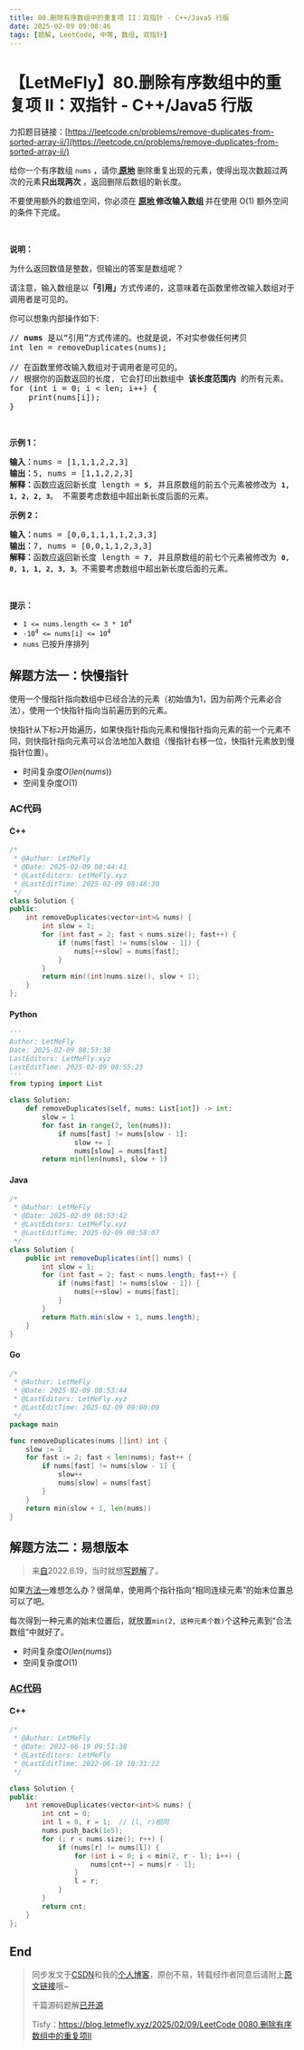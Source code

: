 ```yaml
---
title: 80.删除有序数组中的重复项 II：双指针 - C++/Java5 行版
date: 2025-02-09 09:08:46
tags: [题解, LeetCode, 中等, 数组, 双指针]
---
```


# 【LetMeFly】80.删除有序数组中的重复项 II：双指针 - C++/Java5 行版

力扣题目链接：[https://leetcode.cn/problems/remove-duplicates-from-sorted-array-ii/](https://leetcode.cn/problems/remove-duplicates-from-sorted-array-ii/)

<p>给你一个有序数组 <code>nums</code> ，请你<strong><a href="http://baike.baidu.com/item/%E5%8E%9F%E5%9C%B0%E7%AE%97%E6%B3%95" target="_blank"> 原地</a></strong> 删除重复出现的元素，使得出现次数超过两次的元素<strong>只出现两次</strong> ，返回删除后数组的新长度。</p>

<p>不要使用额外的数组空间，你必须在 <strong><a href="https://baike.baidu.com/item/%E5%8E%9F%E5%9C%B0%E7%AE%97%E6%B3%95" target="_blank">原地 </a>修改输入数组 </strong>并在使用 O(1) 额外空间的条件下完成。</p>

<p>&nbsp;</p>

<p><strong>说明：</strong></p>

<p>为什么返回数值是整数，但输出的答案是数组呢？</p>

<p>请注意，输入数组是以<strong>「引用」</strong>方式传递的，这意味着在函数里修改输入数组对于调用者是可见的。</p>

<p>你可以想象内部操作如下:</p>

<pre>
// <strong>nums</strong> 是以“引用”方式传递的。也就是说，不对实参做任何拷贝
int len = removeDuplicates(nums);

// 在函数里修改输入数组对于调用者是可见的。
// 根据你的函数返回的长度, 它会打印出数组中<strong> 该长度范围内</strong> 的所有元素。
for (int i = 0; i &lt; len; i++) {
&nbsp; &nbsp; print(nums[i]);
}
</pre>

<p>&nbsp;</p>

<p><strong>示例 1：</strong></p>

<pre>
<strong>输入：</strong>nums = [1,1,1,2,2,3]
<strong>输出：</strong>5, nums = [1,1,2,2,3]
<strong>解释：</strong>函数应返回新长度 length = <strong><code>5</code></strong>, 并且原数组的前五个元素被修改为 <strong><code>1, 1, 2, 2, 3</code></strong>。 不需要考虑数组中超出新长度后面的元素。
</pre>

<p><strong>示例 2：</strong></p>

<pre>
<strong>输入：</strong>nums = [0,0,1,1,1,1,2,3,3]
<strong>输出：</strong>7, nums = [0,0,1,1,2,3,3]
<strong>解释：</strong>函数应返回新长度 length = <strong><code>7</code></strong>, 并且原数组的前七个元素被修改为&nbsp;<strong><code>0, 0, 1, 1, 2, 3, 3</code></strong>。不需要考虑数组中超出新长度后面的元素。
</pre>

<p>&nbsp;</p>

<p><strong>提示：</strong></p>

<ul>
	<li><code>1 &lt;= nums.length &lt;= 3 * 10<sup>4</sup></code></li>
	<li><code>-10<sup>4</sup> &lt;= nums[i] &lt;= 10<sup>4</sup></code></li>
	<li><code>nums</code> 已按升序排列</li>
</ul>


    
## 解题方法一：快慢指针

使用一个慢指针指向数组中已经合法的元素（初始值为1，因为前两个元素必合法），使用一个快指针指向当前遍历到的元素。

快指针从下标`2`开始遍历，如果快指针指向元素和慢指针指向元素的前一个元素不同，则快指针指向元素可以合法地加入数组（慢指针右移一位，快指针元素放到慢指针位置）。

+ 时间复杂度$O(len(nums))$
+ 空间复杂度$O(1)$

### AC代码

#### C++

```cpp
/*
 * @Author: LetMeFly
 * @Date: 2025-02-09 08:44:41
 * @LastEditors: LetMeFly.xyz
 * @LastEditTime: 2025-02-09 08:48:30
 */
class Solution {
public:
    int removeDuplicates(vector<int>& nums) {
        int slow = 1;
        for (int fast = 2; fast < nums.size(); fast++) {
            if (nums[fast] != nums[slow - 1]) {
                nums[++slow] = nums[fast];
            }
        }
        return min((int)nums.size(), slow + 1);
    }
};
```

#### Python

```python
'''
Author: LetMeFly
Date: 2025-02-09 08:53:38
LastEditors: LetMeFly.xyz
LastEditTime: 2025-02-09 08:55:23
'''
from typing import List

class Solution:
    def removeDuplicates(self, nums: List[int]) -> int:
        slow = 1
        for fast in range(2, len(nums)):
            if nums[fast] != nums[slow - 1]:
                slow += 1
                nums[slow] = nums[fast]
        return min(len(nums), slow + 1)
```

#### Java

```java
/*
 * @Author: LetMeFly
 * @Date: 2025-02-09 08:53:42
 * @LastEditors: LetMeFly.xyz
 * @LastEditTime: 2025-02-09 08:58:07
 */
class Solution {
    public int removeDuplicates(int[] nums) {
        int slow = 1;
        for (int fast = 2; fast < nums.length; fast++) {
            if (nums[fast] != nums[slow - 1]) {
                nums[++slow] = nums[fast];
            }
        }
        return Math.min(slow + 1, nums.length);
    }
}
```

#### Go

```go
/*
 * @Author: LetMeFly
 * @Date: 2025-02-09 08:53:44
 * @LastEditors: LetMeFly.xyz
 * @LastEditTime: 2025-02-09 09:00:09
 */
package main

func removeDuplicates(nums []int) int {
    slow := 1
    for fast := 2; fast < len(nums); fast++ {
        if nums[fast] != nums[slow - 1] {
            slow++
            nums[slow] = nums[fast]
        }
    }
    return min(slow + 1, len(nums))
}
```

## 解题方法二：易想版本

> 来[自](https://github.com/LetMeFly666/LeetCode/blob/64231493342ec7c9a18147c5f32d4e6211df7e33/Codes/0080-remove-duplicates-from-sorted-array-ii.cpp)2022.6.19，当时就想[写题解](https://github.com/LetMeFly666/LeetCode/blob/64231493342ec7c9a18147c5f32d4e6211df7e33/Codes/0080-remove-duplicates-from-sorted-array-ii.cpp#L11)了。

如果[方法一](#解题方法一快慢指针)难想怎么办？很简单，使用两个指针指向“相同连续元素”的始末位置总可以了吧。

每次得到一种元素的始末位置后，就放置`min(2, 这种元素个数)`个这种元素到“合法数组”中就好了。

+ 时间复杂度$O(len(nums))$
+ 空间复杂度$O(1)$

### [AC](https://github.com/LetMeFly666/LeetCode/blob/64231493342ec7c9a18147c5f32d4e6211df7e33/Codes/0080-remove-duplicates-from-sorted-array-ii.cpp#L1-L6)[代码](https://github.com/LetMeFly666/LeetCode/blob/64231493342ec7c9a18147c5f32d4e6211df7e33/Codes/0080-remove-duplicates-from-sorted-array-ii.cpp#L42-L58)

#### C++

```cpp
/*
 * @Author: LetMeFly
 * @Date: 2022-06-19 09:51:38
 * @LastEditors: LetMeFly
 * @LastEditTime: 2022-06-19 10:31:22
 */

class Solution {
public:
    int removeDuplicates(vector<int>& nums) {
        int cnt = 0;
        int l = 0, r = 1;  // [l, r)相同
        nums.push_back(1e5);
        for (; r < nums.size(); r++) {
            if (nums[r] != nums[l]) {
                for (int i = 0; i < min(2, r - l); i++) {
                    nums[cnt++] = nums[r - 1];
                }
                l = r;
            }
        }
        return cnt;
    }
};
```

## End

> 同步发文于[CSDN](https://letmefly.blog.csdn.net/article/details/145528267)和我的[个人博客](https://blog.letmefly.xyz/)，原创不易，转载经作者同意后请附上[原文链接](https://blog.letmefly.xyz/2025/02/09/LeetCode%200080.%E5%88%A0%E9%99%A4%E6%9C%89%E5%BA%8F%E6%95%B0%E7%BB%84%E4%B8%AD%E7%9A%84%E9%87%8D%E5%A4%8D%E9%A1%B9II/)哦~
>
> 千篇源码题解[已开源](https://github.com/LetMeFly666/LeetCode)
>
> Tisfy：[https://blog.letmefly.xyz/2025/02/09/LeetCode 0080.删除有序数组中的重复项II](https://blog.letmefly.xyz/2025/02/09/LeetCode%200080.%E5%88%A0%E9%99%A4%E6%9C%89%E5%BA%8F%E6%95%B0%E7%BB%84%E4%B8%AD%E7%9A%84%E9%87%8D%E5%A4%8D%E9%A1%B9II/)
